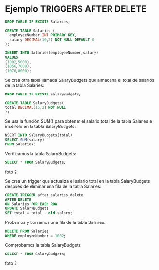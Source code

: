 # Ejemplo TRIGGERS AFTER DELETE
```sql
DROP TABLE IF EXISTS Salaries;

CREATE TABLE Salaries (
  employeeNumber INT PRIMARY KEY,
  salary DECIMAL(10,2) NOT NULL DEFAULT 0
);

INSERT INTO Salaries(employeeNumber,salary)
VALUES
(1002,5000),
(1056,7000),
(1076,8000);
```

Se crea otra tabla llamada SalaryBudgets que almacena el total de salarios de la tabla Salaries:
```sql
DROP TABLE IF EXISTS SalaryBudgets;

CREATE TABLE SalaryBudgets(
total DECIMAL(15,2) NOT NULL
);
```

Se usa la función SUM() para obtener el salario total de la tabla Salaries e insértelo en la tabla SalaryBudgets:
```sql
NSERT INTO SalaryBudgets(total)
SELECT SUM(salary)
FROM Salaries;
```

Verificamos la tabla SalaryBudgets:
```sql
SELECT * FROM SalaryBudgets;
```

foto 2

Se crea un trigger que actualiza el salario total en la tabla SalaryBudgets después de eliminar una fila de la tabla Salaries:
```sql
CREATE TRIGGER after_salaries_delete
AFTER DELETE
ON Salaries FOR EACH ROW
UPDATE SalaryBudgets
SET total = total - old.salary;
```

Probamos y borramos una fila de la tabla Salaries:
```sql
DELETE FROM Salaries
WHERE employeeNumber = 1002;
```

Comprobamos la tabla SalaryBudgets:
```sql
SELECT * FROM SalaryBudgets;
```

foto 3
